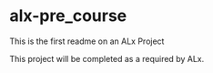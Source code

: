 # alx-pre_course
This is the first readme on an ALx Project

This project will be completed as a required by ALx.
